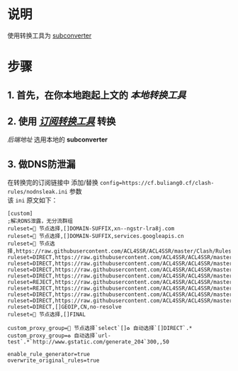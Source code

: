
# 说明
使用转换工具为 [subconverter](https://github.com/tindy2013/subconverter)  

# 步骤
## 1. 首先，在你本地跑起上文的 *本地转换工具*  
## 2. 使用 *[订阅转换工具](https://acl4ssr-sub.github.io/)* 转换
*后端地址* 选用本地的 **subconverter**  
## 3. 做DNS防泄漏
在转换完的订阅链接中 添加/替换 `config=https://cf.buliang0.cf/clash-rules/nodnsleak.ini` 参数  
该 `ini` 原文如下：  
```
[custom]
;解决DNS泄露，无分流群组
ruleset=🚀 节点选择,[]DOMAIN-SUFFIX,xn--ngstr-lra8j.com
ruleset=🚀 节点选择,[]DOMAIN-SUFFIX,services.googleapis.cn
ruleset=🚀 节点选择,https://raw.githubusercontent.com/ACL4SSR/ACL4SSR/master/Clash/Ruleset/GoogleCNProxyIP.list
ruleset=DIRECT,https://raw.githubusercontent.com/ACL4SSR/ACL4SSR/master/Clash/LocalAreaNetwork.list
ruleset=DIRECT,https://raw.githubusercontent.com/ACL4SSR/ACL4SSR/master/Clash/UnBan.list
ruleset=DIRECT,https://raw.githubusercontent.com/ACL4SSR/ACL4SSR/master/Clash/ChinaDomain.list
ruleset=DIRECT,https://raw.githubusercontent.com/ACL4SSR/ACL4SSR/master/Clash/ChinaMedia.list
ruleset=REJECT,https://raw.githubusercontent.com/ACL4SSR/ACL4SSR/master/Clash/BanAD.list
ruleset=REJECT,https://raw.githubusercontent.com/ACL4SSR/ACL4SSR/master/Clash/BanProgramAD.list
ruleset=DIRECT,https://raw.githubusercontent.com/ACL4SSR/ACL4SSR/master/Clash/ChinaCompanyIp.list
ruleset=DIRECT,https://raw.githubusercontent.com/ACL4SSR/ACL4SSR/master/Clash/ChinaIp.list
ruleset=DIRECT,[]GEOIP,CN,no-resolve
ruleset=🚀 节点选择,[]FINAL

custom_proxy_group=🚀 节点选择`select`[]♻️ 自动选择`[]DIRECT`.*
custom_proxy_group=♻️ 自动选择`url-test`.*`http://www.gstatic.com/generate_204`300,,50

enable_rule_generator=true
overwrite_original_rules=true
```
